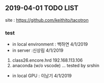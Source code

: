 ## 2019-04-01 TODO LIST
site : https://github.com/keithito/tacotron
### test 
* in local environment : 백하연 4/1/2019
* in server :신상림 4/1/2019
1. class26.encore.hrd 192.168.113.106
2. anaconda (w/o vscode) ... tested by srshin
*  in local GPU : 이남기 4/1/2019
